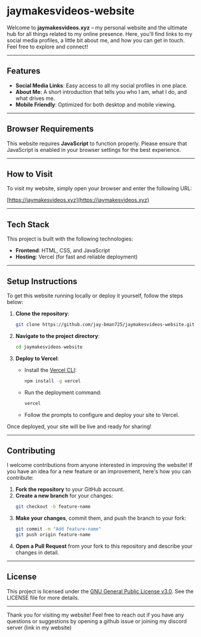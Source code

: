 # jaymakesvideos-website

Welcome to **jaymakesvideos.xyz** – my personal website and the ultimate hub for all things related to my online presence. Here, you'll find links to my social media profiles, a little bit about me, and how you can get in touch. Feel free to explore and connect!

---

## Features

- **Social Media Links**: Easy access to all my social profiles in one place.
- **About Me**: A short introduction that tells you who I am, what I do, and what drives me.
- **Mobile Friendly**: Optimized for both desktop and mobile viewing.

---

## Browser Requirements

This website requires **JavaScript** to function properly. Please ensure that JavaScript is enabled in your browser settings for the best experience.

---

## How to Visit

To visit my website, simply open your browser and enter the following URL:

[https://jaymakesvideos.xyz](https://jaymakesvideos.xyz)

---

## Tech Stack

This project is built with the following technologies:

- **Frontend**: HTML, CSS, and JavaScript
- **Hosting**: Vercel (for fast and reliable deployment)

---

## Setup Instructions

To get this website running locally or deploy it yourself, follow the steps below:

1. **Clone the repository**:
   ```bash
   git clone https://github.com/jay-bman725/jaymakesvideos-website.git
   ```

2. **Navigate to the project directory**:
   ```bash
   cd jaymakesvideos-website
   ```

3. **Deploy to Vercel**:
   - Install the [Vercel CLI](https://vercel.com/download):
     ```bash
     npm install -g vercel
     ```
   - Run the deployment command:
     ```bash
     vercel
     ```
   - Follow the prompts to configure and deploy your site to Vercel.

Once deployed, your site will be live and ready for sharing!

---

## Contributing

I welcome contributions from anyone interested in improving the website! If you have an idea for a new feature or an improvement, here's how you can contribute:

1. **Fork the repository** to your GitHub account.
2. **Create a new branch** for your changes:
   ```bash
   git checkout -b feature-name
   ```
3. **Make your changes**, commit them, and push the branch to your fork:
   ```bash
   git commit -m "Add feature-name"
   git push origin feature-name
   ```
4. **Open a Pull Request** from your fork to this repository and describe your changes in detail.

---

## License

This project is licensed under the [GNU General Public License v3.0](https://www.gnu.org/licenses/gpl-3.0.html). See the LICENSE file for more details.

---

Thank you for visiting my website! Feel free to reach out if you have any questions or suggestions by opening a github issue or joining my discord server (link in my website)
